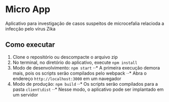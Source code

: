 # Micro App 

Aplicativo para investigação de casos suspeitos de microcefalia relacioda a infecção pelo vírus Zika

## Como executar

1. Clone o repositório ou descompacte o arquivo zip
2. No terminal, no diretório do aplicativo, execute `npm install`
3. Modo de desenvolvimento: `npm start` 
⋅⋅* A primeira execução demora mais, pois os scripts serão compilados pelo webpack
⋅⋅* Abra o endereço `http://localhost:3000` em um navegador
4. Modo de produção: `npm build` 
⋅⋅* Os scripts serão compilados para a pasta `client\dist`
⋅⋅* Nesse modo, o aplicativo pode ser implantado em um servidor